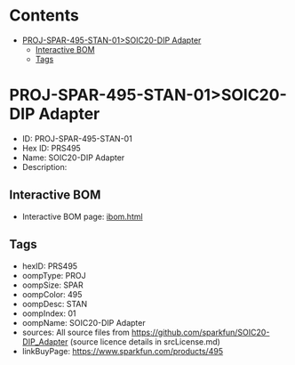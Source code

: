 



Contents
========

* [PROJ-SPAR-495-STAN-01>SOIC20-DIP Adapter](#proj-spar-495-stan-01soic20-dip-adapter)
	* [Interactive BOM](#interactive-bom)
	* [Tags](#tags)

# PROJ-SPAR-495-STAN-01>SOIC20-DIP Adapter

- ID: PROJ-SPAR-495-STAN-01
- Hex ID: PRS495
- Name: SOIC20-DIP Adapter
- Description: 

## Interactive BOM

- Interactive BOM page: [ibom.html](kicad/bom/ibom.html)

## Tags

- hexID: PRS495
- oompType: PROJ
- oompSize: SPAR
- oompColor: 495
- oompDesc: STAN
- oompIndex: 01
- oompName: SOIC20-DIP Adapter
- sources: All source files from https://github.com/sparkfun/SOIC20-DIP_Adapter (source licence details in srcLicense.md)
- linkBuyPage: https://www.sparkfun.com/products/495
